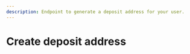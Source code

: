 ```yaml
---
description: Endpoint to generate a deposit address for your user.
---
```


# Create deposit address

